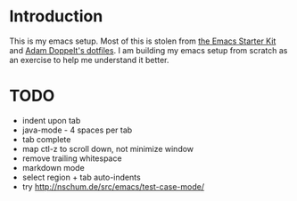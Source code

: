 # Introduction
This is my emacs setup. Most of this is stolen from [the Emacs Starter Kit](https://github.com/technomancy/emacs-starter-kit/) and [Adam Doppelt's dotfiles](http://gurge.com/amd/emacs/).  I am building my emacs setup from scratch as an exercise to help me understand it better.

# TODO
* indent upon tab
* java-mode - 4 spaces per tab
* tab complete
* map ctl-z to scroll down, not minimize window
* remove trailing whitespace
* markdown mode
* select region + tab auto-indents
* try http://nschum.de/src/emacs/test-case-mode/
